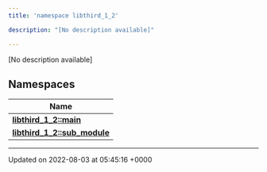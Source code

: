 ```yaml
---
title: 'namespace libthird_1_2'

description: "[No description available]"

---
```







[No description available]

## Namespaces

| Name           |
| -------------- |
| **[libthird_1_2::main](/documentation/code/gambit_sphinx/namespaces/namespacelibthird__1__2_1_1main/)**  |
| **[libthird_1_2::sub_module](/documentation/code/gambit_sphinx/namespaces/namespacelibthird__1__2_1_1sub__module/)**  |






-------------------------------

Updated on 2022-08-03 at 05:45:16 +0000
